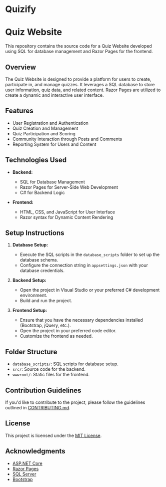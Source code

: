 # Quizify
# Quiz Website

This repository contains the source code for a Quiz Website developed using SQL for database management and Razor Pages for the frontend.

## Overview

The Quiz Website is designed to provide a platform for users to create, participate in, and manage quizzes. It leverages a SQL database to store user information, quiz data, and related content. Razor Pages are utilized to create a dynamic and interactive user interface.

## Features

- User Registration and Authentication
- Quiz Creation and Management
- Quiz Participation and Scoring
- Community Interaction through Posts and Comments
- Reporting System for Users and Content

## Technologies Used

- **Backend:**
  - SQL for Database Management
  - Razor Pages for Server-Side Web Development
  - C# for Backend Logic

- **Frontend:**
  - HTML, CSS, and JavaScript for User Interface
  - Razor syntax for Dynamic Content Rendering

## Setup Instructions

1. **Database Setup:**
   - Execute the SQL scripts in the `database_scripts` folder to set up the database schema.
   - Configure the connection string in `appsettings.json` with your database credentials.

2. **Backend Setup:**
   - Open the project in Visual Studio or your preferred C# development environment.
   - Build and run the project.

3. **Frontend Setup:**
   - Ensure that you have the necessary dependencies installed (Bootstrap, jQuery, etc.).
   - Open the project in your preferred code editor.
   - Customize the frontend as needed.

## Folder Structure

- `database_scripts/`: SQL scripts for database setup.
- `src/`: Source code for the backend.
- `wwwroot/`: Static files for the frontend.

## Contribution Guidelines

If you'd like to contribute to the project, please follow the guidelines outlined in [CONTRIBUTING.md](CONTRIBUTING.md).

## License

This project is licensed under the [MIT License](LICENSE).

## Acknowledgments

- [ASP.NET Core](https://docs.microsoft.com/en-us/aspnet/core/)
- [Razor Pages](https://docs.microsoft.com/en-us/aspnet/core/razor-pages/)
- [SQL Server](https://www.microsoft.com/en-us/sql-server/)
- [Bootstrap](https://getbootstrap.com/)

